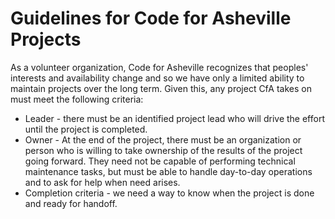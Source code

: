 # Guidelines for Code for Asheville Projects

As a volunteer organization, Code for Asheville recognizes that peoples' interests and availability change and so we have only a limited ability to maintain projects over the long term. Given this, any project CfA takes on must meet the following criteria:

* Leader - there must be an identified project lead who will drive the effort until the project is completed.
* Owner - At the end of the project, there must be an organization or person who is willing to take ownership of the results of the project going forward. They need not be capable of performing technical maintenance tasks, but must be able to handle day-to-day operations and to ask for help when need arises.
* Completion criteria - we need a way to know when the project is done and ready for handoff.
